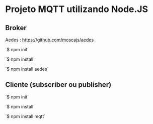 # Projeto MQTT utilizando Node.JS

## Broker

Aedes : https://github.com/moscajs/aedes

´$ npm init´

´$ npm install´

´$ npm install aedes´


## Cliente (subscriber ou publisher)

´$ npm init´

´$ npm install´

´$ npm install mqtt´
